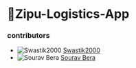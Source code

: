 # :rocket:Zipu-Logistics-App

### contributors   
- ![Swastik2000](https://avatars0.githubusercontent.com/u/11945973?s=50&u=631b3ec8f1cc7a2d3937cd8d60dd562887557ae2&v=4)   [Swastik2000](https://github.com/Swastik2000)
- ![Sourav Bera](https://avatars2.githubusercontent.com/u/53810519?s=50&u=c716c11e3e57faf13816af35ab6be152be1092b2&v=4)   [Sourav Bera](https://github.com/Zeo-shark)
